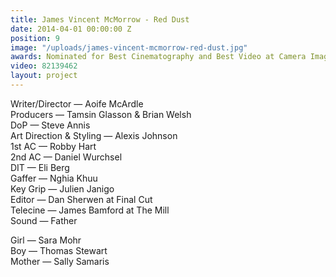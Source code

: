```yaml
---
title: James Vincent McMorrow - Red Dust
date: 2014-04-01 00:00:00 Z
position: 9
image: "/uploads/james-vincent-mcmorrow-red-dust.jpg"
awards: Nominated for Best Cinematography and Best Video at Camera Image 2014
video: 82139462
layout: project
---
```


Writer/Director — Aoife McArdle  
Producers — Tamsin Glasson & Brian Welsh  
DoP — Steve Annis  
Art Direction & Styling — Alexis Johnson  
1st AC — Robby Hart  
2nd AC — Daniel Wurchsel  
DIT — Eli Berg  
Gaffer — Nghia Khuu  
Key Grip — Julien Janigo  
Editor — Dan Sherwen at Final Cut  
Telecine — James Bamford at The Mill  
Sound — Father

Girl  — Sara Mohr  
Boy — Thomas Stewart  
Mother — Sally Samaris
